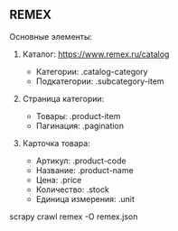 
## REMEX

Основные элементы:
1. Каталог: https://www.remex.ru/catalog
   - Категории: .catalog-category
   - Подкатегории: .subcategory-item

2. Страница категории:
   - Товары: .product-item
   - Пагинация: .pagination

3. Карточка товара:
   - Артикул: .product-code
   - Название: .product-name
   - Цена: .price
   - Количество: .stock
   - Единица измерения: .unit

scrapy crawl remex -O remex.json

